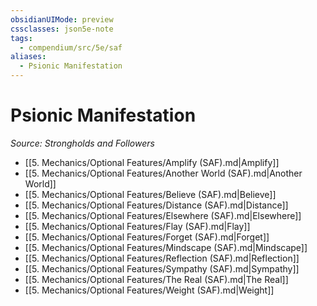 ```yaml
---
obsidianUIMode: preview
cssclasses: json5e-note
tags:
  - compendium/src/5e/saf
aliases:
  - Psionic Manifestation
---
```

# Psionic Manifestation
*Source: Strongholds and Followers* 

- [[5. Mechanics/Optional Features/Amplify (SAF).md\|Amplify]]
- [[5. Mechanics/Optional Features/Another World (SAF).md\|Another World]]
- [[5. Mechanics/Optional Features/Believe (SAF).md\|Believe]]
- [[5. Mechanics/Optional Features/Distance (SAF).md\|Distance]]
- [[5. Mechanics/Optional Features/Elsewhere (SAF).md\|Elsewhere]]
- [[5. Mechanics/Optional Features/Flay (SAF).md\|Flay]]
- [[5. Mechanics/Optional Features/Forget (SAF).md\|Forget]]
- [[5. Mechanics/Optional Features/Mindscape (SAF).md\|Mindscape]]
- [[5. Mechanics/Optional Features/Reflection (SAF).md\|Reflection]]
- [[5. Mechanics/Optional Features/Sympathy (SAF).md\|Sympathy]]
- [[5. Mechanics/Optional Features/The Real (SAF).md\|The Real]]
- [[5. Mechanics/Optional Features/Weight (SAF).md\|Weight]]
